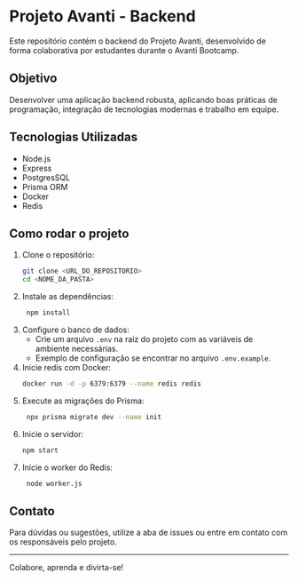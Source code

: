 # Projeto Avanti - Backend

Este repositório contém o backend do Projeto Avanti, desenvolvido de forma colaborativa por estudantes durante o Avanti Bootcamp.

## Objetivo

Desenvolver uma aplicação backend robusta, aplicando boas práticas de programação, integração de tecnologias modernas e trabalho em equipe.

## Tecnologias Utilizadas

- Node.js
- Express
- PostgresSQL
- Prisma ORM
- Docker
- Redis

## Como rodar o projeto

1. Clone o repositório:
   ```bash
   git clone <URL_DO_REPOSITORIO>
   cd <NOME_DA_PASTA>
   ```
2. Instale as dependências:
   ```bash
    npm install
   ```
3. Configure o banco de dados:
   - Crie um arquivo `.env` na raiz do projeto com as variáveis de ambiente necessárias.
   - Exemplo de configuração se encontrar no arquivo `.env.example`.
4. Inicie redis com Docker:
   ```bash
   docker run -d -p 6379:6379 --name redis redis
   ```
5. Execute as migrações do Prisma:
   ```bash
    npx prisma migrate dev --name init
   ```
6. Inicie o servidor:
   ```bash
   npm start
   ```
7. Inicie o worker do Redis:
   ```bash
    node worker.js
   ```

## Contato

Para dúvidas ou sugestões, utilize a aba de issues ou entre em contato com os responsáveis pelo projeto.

---

Colabore, aprenda e divirta-se!
